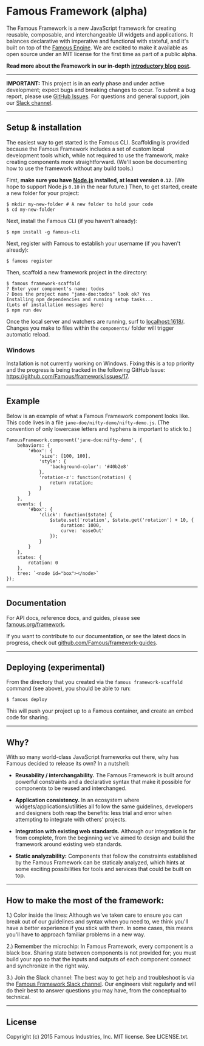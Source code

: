 # Famous Framework (alpha)

The Famous Framework is a new JavaScript framework for creating reusable, composable, and interchangeable UI widgets and applications.  It balances declarative with imperative and functional with stateful, and it's built on top of the [Famous Engine](https://github.com/Famous/engine). We are excited to make it available as open source under an MIT license for the first time as part of a public alpha.

**Read more about the Framework in our in-depth [introductory blog post](//blog.famous.org).**

- - - -

**IMPORTANT:** This project is in an early phase and under active development; expect bugs and breaking changes to occur. To submit a bug report, please use [GitHub Issues](https://github.com/Famous/framework/issues). For questions and general support, join our [Slack channel](https://famous-community.slack.com/messages/framework/).

- - - -

## Setup &amp; installation

The easiest way to get started is the Famous CLI. Scaffolding is provided because the Famous Framework includes a set of custom local development tools which, while not required to use the framework, make creating components more straightforward. (We'll soon be documenting how to use the framework without any build tools.)

First, **make sure you have [Node.js](http://nodejs.org) installed, at least version `0.12`.** (We hope to support Node.js `0.10` in the near future.) Then, to get started, create a new folder for your project:

    $ mkdir my-new-folder # A new folder to hold your code
    $ cd my-new-folder

Next, install the Famous CLI (if you haven't already):

    $ npm install -g famous-cli

Next, register with Famous to establish your username (if you haven't already):

    $ famous register

Then, scaffold a new framework project in the directory:

    $ famous framework-scaffold
    ? Enter your component's name: todos
    ? Does the project name "jane-doe:todos" look ok? Yes
    Installing npm dependencies and running setup tasks...
    (Lots of installation messages here)
    $ npm run dev

Once the local server and watchers are running, surf to [localhost:1618/](http://localhost:1618/). Changes you make to files within the `components/` folder will trigger automatic reload.

### Windows

Installation is not currently working on Windows. Fixing this is a top priority and the progress is being tracked in the following GitHub Issue: https://github.com/Famous/framework/issues/17.

- - - -

## Example

Below is an example of what a Famous Framework component looks like. This code lives in a file `jane-doe/nifty-demo/nifty-demo.js`. (The convention of only lowercase letters and hyphens is important to stick to.)

    FamousFramework.component('jane-doe:nifty-demo', {
        behaviors: {
            '#box': {
                'size': [100, 100],
                'style': {
                    'background-color': '#40b2e8'
                },
                'rotation-z': function(rotation) {
                    return rotation;
                }
            }
        },
        events: {
            '#box': {
                'click': function($state) {
                    $state.set('rotation', $state.get('rotation') + 10, {
                        duration: 1000,
                        curve: 'easeOut'
                    });
                }
            }
        },
        states: {
            rotation: 0
        },
        tree: `<node id="box"></node>`
    });

- - - -

## Documentation

For API docs, reference docs, and guides, please see [famous.org/framework](http://famous.org/framework/).

If you want to contribute to our documentation, or see the latest docs in progress, check out [github.com/Famous/framework-guides](https://github.com/Famous/framework-guides).

- - - -

## Deploying (experimental)

From the directory that you created via the `famous framework-scaffold` command (see above), you should be able to run:

```
$ famous deploy
```

This will push your project up to a Famous container, and create an embed code for sharing.

- - - -

## Why?

With so many world-class JavaScript frameworks out there, why has Famous decided to release its own? In a nutshell:

* **Reusability / interchangability.** The Famous Framework is built around powerful constraints and a declarative syntax that make it possible for components to be reused and interchanged.

* **Application consistency.** In an ecosystem where widgets/applications/utilities all follow the same guidelines, developers and designers both reap the benefits: less trial and error when attempting to integrate with others' projects.

* **Integration with existing web standards.** Although our integration is far from complete, from the beginning we've aimed to design and build the framework around existing web standards.

* **Static analyzability:** Components that follow the constraints established by the Famous Framework can be staticaly analyzed, which hints at some exciting possibilities for tools and services that could be built on top.

- - - -

## How to make the most of the framework:

1.) Color inside the lines: Although we've taken care to ensure you can break out of our guidelines and syntax when you need to, we think you'll have a better experience if you stick with them. In some cases, this means you'll have to approach familiar problems in a new way.

2.) Remember the microchip: In Famous Framework, every component is a black box. Sharing state between components is not provided for; you must build your app so that the inputs and outputs of each component connect and synchronize in the right way.

3.) Join the Slack channel: The best way to get help and troubleshoot is via the [Famous Framework Slack channel](https://famous-community.slack.com/messages/framework/). Our engineers visit regularly and will do their best to answer questions you may have, from the conceptual to technical.

- - - -

## License

Copyright (c) 2015 Famous Industries, Inc. MIT license. See LICENSE.txt.
